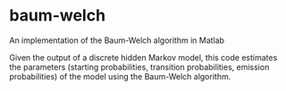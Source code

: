 # baum-welch
An implementation of the Baum-Welch algorithm in Matlab

Given the output of a discrete hidden Markov model, this code estimates the 
parameters (starting probabilities, transition probabilities, emission probabilities) of
the model using the Baum-Welch algorithm.
